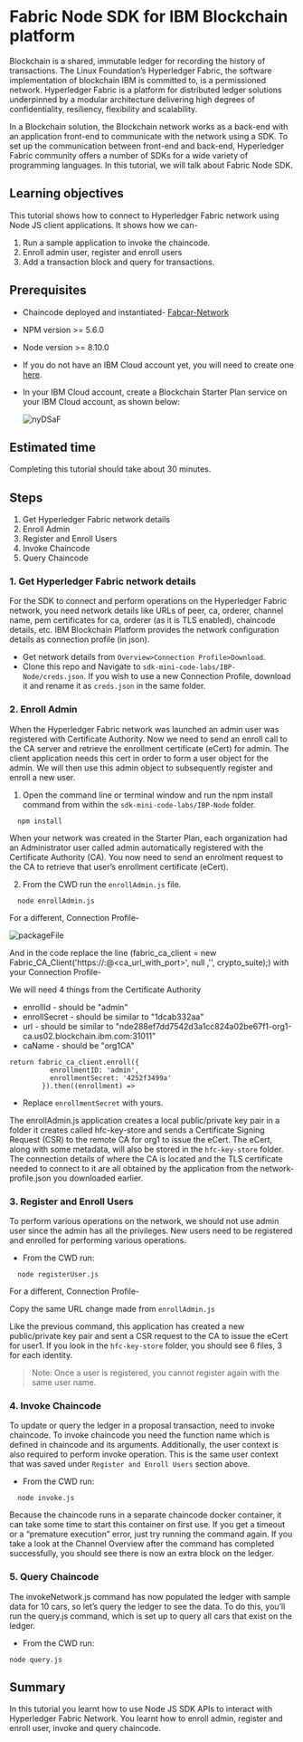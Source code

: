 # Fabric Node SDK for IBM Blockchain platform

Blockchain is a shared, immutable ledger for recording the history of transactions. The Linux Foundation’s Hyperledger Fabric, the software implementation of blockchain IBM is committed to, is a permissioned network. Hyperledger Fabric is a platform for distributed ledger solutions underpinned by a modular architecture delivering high degrees of confidentiality, resiliency, flexibility and scalability.

In a Blockchain solution, the Blockchain network works as a back-end with an application front-end to communicate with the network using a SDK. To set up the communication between front-end and back-end, Hyperledger Fabric community offers a number of SDKs for a wide variety of programming languages. In this tutorial, we will talk about Fabric Node SDK. 



## Learning objectives

This tutorial shows how to connect to Hyperledger Fabric network using Node JS client applications. It shows how we can-
1. Run a sample application to invoke the chaincode.
2. Enroll admin user, register and enroll users
3. Add a transaction block and query for transactions.


## Prerequisites

- Chaincode deployed and instantiated- [Fabcar-Network](https://github.com/hyperledger/fabric-sdk-rest/blob/master/tests/input/src/fabcar/fabcar.go)
- NPM version >= 5.6.0
- Node version >= 8.10.0
- If you do not have an IBM Cloud account yet, you will need to create one [here](https://cloud.ibm.com/resources).
- In your IBM Cloud account, create a Blockchain Starter Plan service on your IBM Cloud account, as shown below:


  ![nyDSaF](https://i.makeagif.com/media/4-11-2018/nyDSaF.gif)


## Estimated time

Completing this tutorial should take about 30 minutes.

## Steps
1. Get Hyperledger Fabric network details
2. Enroll Admin
3. Register and Enroll Users
4. Invoke Chaincode
5. Query Chaincode


### 1. Get Hyperledger Fabric network details

For the SDK to connect and perform operations on the Hyperledger Fabric network, you need network details like URLs of peer, ca, orderer, channel name, pem certificates for ca, orderer (as it is TLS enabled), chaincode details, etc. IBM Blockchain Platform provides the network configuration details as connection profile (in json). 

* Get network details from `Overview>Connection Profile>Download`. 
* Clone this repo and Navigate to `sdk-mini-code-labs/IBP-Node/creds.json`. If you wish to use a new Connection Profile, download it and rename it as `creds.json` in the same folder.

### 2. Enroll Admin

When the Hyperledger Fabric network was launched an admin user was registered with Certificate Authority. Now we need to send an enroll call to the CA server and retrieve the enrollment certificate (eCert) for admin. The client application needs this cert in order to form a user object for the admin. We will then use this admin object to subsequently register and enroll a new user.

1. Open the command line or terminal window and run the npm install command from within the `sdk-mini-code-labs/IBP-Node` folder.

``` 
  npm install
```

When your network was created in the Starter Plan, each organization had an Administrator user called admin automatically registered with the Certificate Authority (CA). You now need to send an enrolment request to the CA to retrieve that user’s enrollment certificate (eCert).

2. From the CWD run the `enrollAdmin.js` file.

``` 
  node enrollAdmin.js
```

For a different, Connection Profile-

 ![packageFile](https://github.com/IBM/car-auction-network-fabric-node-sdk/blob/master/docs/enrollAdmin.gif)
 
 And in the code replace the line (fabric_ca_client = new Fabric_CA_Client('https://<enrollID>:<enrollSecret>@<ca_url_with_port>', null ,'<caName>', crypto_suite);) with your Connection Profile-

We will need 4 things from the Certificate Authority

* enrollId - should be "admin"
* enrollSecret - should be similar to "1dcab332aa"
* url - should be similar to "nde288ef7dd7542d3a1cc824a02be67f1-org1-ca.us02.blockchain.ibm.com:31011"
* caName - should be "org1CA"

```
return fabric_ca_client.enroll({
          enrollmentID: 'admin',
          enrollmentSecret: '4252f3499a'
        }).then((enrollment) =>
```

* Replace `enrollmentSecret` with yours.

The enrollAdmin.js application creates a local public/private key pair in a folder it creates called hfc-key-store and sends a Certificate Signing Request (CSR) to the remote CA for org1 to issue the eCert. The eCert, along with some metadata, will also be stored in the `hfc-key-store` folder. The connection details of where the CA is located and the TLS certificate needed to connect to it are all obtained by the application from the network-profile.json you downloaded earlier.

### 3. Register and Enroll Users
To perform various operations on the network, we should not use admin user since the admin has all the privileges. New users need to be registered and enrolled for performing various operations. 

* From the CWD run:

```
  node registerUser.js
```

For a different, Connection Profile-

Copy the same URL change made from `enrollAdmin.js`


Like the previous command, this application has created a new public/private key pair and sent a CSR request to the CA to issue the eCert for user1. If you look in the `hfc-key-store` folder, you should see 6 files, 3 for each identity.
> Note: Once a user is registered, you cannot register again with the same user name.

### 4. Invoke Chaincode
 
To update or query the ledger in a proposal transaction, need to invoke chaincode. To invoke chaincode you need the function name which is defined in chaincode and its arguments. Additionally, the user context is also required to perform invoke operation. This is the same user context that was saved under `Register and Enroll Users` section above. 

* From the CWD run:

```
  node invoke.js
```

Because the chaincode runs in a separate chaincode docker container, it can take some time to start this container on first use. If you get a timeout or a “premature execution” error, just try running the command again. If you take a look at the Channel Overview after the command has completed successfully, you should see there is now an extra block on the ledger.

### 5. Query Chaincode

The invokeNetwork.js command has now populated the ledger with sample data for 10 cars, so let’s query the ledger to see the data. To do this, you’ll run the query.js command, which is set up to query all cars that exist on the ledger.

* From the CWD run:

```
node query.js
```
## Summary

In this tutorial you learnt how to use Node JS SDK APIs to interact with Hyperledger Fabric Network. You learnt how to enroll admin, register and enroll user, invoke and query chaincode.
